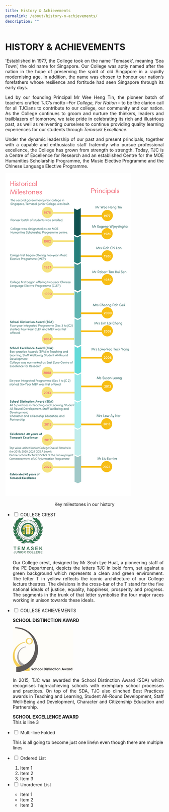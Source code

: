 ```yaml
---
title: History & Achievements
permalink: /about/history-n-achievements/
description: ""
---
```

# HISTORY & ACHIEVEMENTS
<p style="text-align: justify;">'Established in 1977, the College took on the name ‘Temasek’, meaning ‘Sea Town’, the old name for Singapore. Our College was aptly named after the nation in the hope of preserving the spirit of old Singapore in a rapidly modernising age. In addition, the name was chosen to honour our nation’s forefathers whose resilience and fortitude had seen Singapore through its early days.</p>  

<p style="text-align: justify;">Led by our founding Principal Mr Wee Heng Tin, the pioneer batch of teachers crafted TJC’s motto –<i>For College, For Nation</i> – to be the clarion call for all TJCians to contribute to our college, our community and our nation. As the College continues to groom and nurture the thinkers, leaders and trailblazers of tomorrow, we take pride in celebrating its rich and illustrious past, as well as reinventing ourselves to continue providing quality learning experiences for our students through <i>Temasek Excellence</i>.</p>

<p style="text-align: justify;">Under the dynamic leadership of our past and present principals, together with a capable and enthusiastic staff fraternity who pursue professional excellence, the College has grown from strength to strength. Today, TJC is a Centre of Excellence for Research and an established Centre for the MOE Humanities Scholarship Programme, the Music Elective Programme and the Chinese Language Elective Programme.</p>

![](/images/About/HISTORY%20&%20ACHIEVEMENTS/Temasek%20JC%20Timeline%202023.jpg)

<center>Key milestones in our history</center>


<ul class="jekyllcodex_accordion">
  <li>
    <input type="checkbox" id="accordion1">
    <label for="accordion1">COLLEGE CREST</label>
    <div>
			<img src="/images/About/HISTORY%20&%20ACHIEVEMENTS/College%20Crest.png" style="width:20%">
      <p style="text-align: justify;">Our College crest, designed by Mr Seah Lye Huat, a pioneering staff of the PE Department, depicts the letters TJC in bold form, set against a green background which represents a clean and green environment. The letter T in yellow reflects the iconic architecture of our College lecture theatres. The divisions in the cross-bar of the T stand for the five national ideals of justice, equality, happiness, prosperity and progress. The segments in the trunk of that letter symbolise the four major races working in unison towards these ideals.</p>
    </div>
	</li>  
  <li>
    <input type="checkbox" id="accordion2">
    <label for="accordion2">COLLEGE ACHIEVEMENTS</label>
    <div>
      <p><b>SCHOOL DISTINCTION AWARD</b></p>
			<img src="/images/About/HISTORY%20&%20ACHIEVEMENTS/School%20Distinction%20Award.jpg" style="width:40%">
			<p style="text-align: justify;">In 2015, TJC was awarded the School Distinction Award (SDA) which recognises high-achieving schools with exemplary school processes and practices. On top of the SDA, TJC also clinched Best Practices awards in Teaching and Learning, Student All-Round Development, Staff Well-Being and Development, Character and Citizenship Education and Partnership.</p>
			<p><b>SCHOOL EXCELLENCE AWARD</b><br>
        This is line 3</p>
    </div>
  </li>
  <li>
    <input type="checkbox" id="accordion3">
    <label for="accordion3">Multi-line Folded</label>
    <div>
      <p>
        This is all going
        to become just one line\n even though there are multiple lines
      </p>
    </div>
  </li>
  <li>
    <input type="checkbox" id="accordion4">
    <label for="accordion4">Ordered List</label>
    <div>
      <ol>
        <li>Item 1</li>
        <li>Item 2</li>        <li>Item 3</li>
      </ol>
    </div>
  </li>
    
  <li>
    <input type="checkbox" id="accordion5">
    <label for="accordion5">Unordered List</label>
    <div>
      <ul>
        <li>Item 1</li>
        <li>Item 2</li>
        <li>Item 3</li>
      </ul>
    </div>
  </li>
</ul>